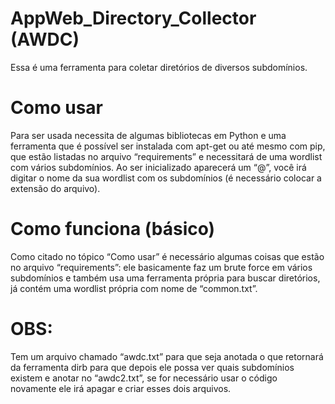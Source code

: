 # AppWeb_Directory_Collector (AWDC)
Essa é uma ferramenta para coletar diretórios de diversos subdomínios.

# Como usar
Para ser usada necessita de algumas bibliotecas em Python e uma ferramenta que é possível ser instalada com apt-get ou até mesmo com pip, que estão listadas no arquivo  “requirements” e necessitará de uma wordlist com vários subdomínios. Ao ser inicializado aparecerá um “@”, você irá digitar o nome da sua wordlist com os subdomínios (é necessário colocar a  extensão do arquivo).

 # Como funciona (básico)
Como citado no tópico “Como usar” é necessário algumas coisas que estão no arquivo “requirements”: ele basicamente faz um brute force em vários subdomínios e também usa uma ferramenta própria para buscar diretórios, já contém uma wordlist própria com nome de “common.txt”.

# OBS:
Tem um arquivo chamado “awdc.txt” para que seja anotada o que retornará da ferramenta dirb para que depois ele possa ver quais subdomínios existem e anotar no “awdc2.txt”, se for necessário usar o código novamente ele irá apagar e criar esses dois arquivos.
